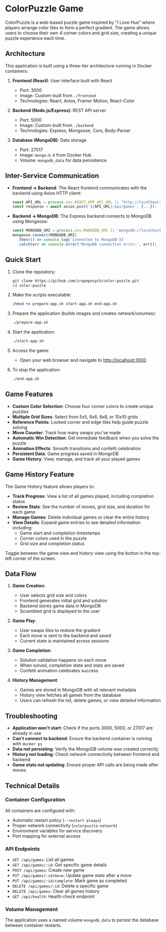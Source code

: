# ColorPuzzle Game

ColorPuzzle is a web-based puzzle game inspired by "I Love Hue" where players arrange color tiles to form a perfect gradient. The game allows users to choose their own 4 corner colors and grid size, creating a unique puzzle experience each time.

## Architecture

This application is built using a three-tier architecture running in Docker containers:

1. **Frontend (React)**: User interface built with React
   - Port: 3000
   - Image: Custom-built from `./frontend`
   - Technologies: React, Axios, Framer Motion, React-Color

2. **Backend (Node.js/Express)**: REST API server
   - Port: 5000
   - Image: Custom-built from `./backend`
   - Technologies: Express, Mongoose, Cors, Body-Parser

3. **Database (MongoDB)**: Data storage
   - Port: 27017
   - Image: `mongo:6.0` from Docker Hub
   - Volume: `mongodb_data` for data persistence

## Inter-Service Communication

- **Frontend → Backend**: The React frontend communicates with the backend using Axios HTTP client:
  ```javascript
  const API_URL = process.env.REACT_APP_API_URL || "http://localhost:5000";
  const response = await axios.post(`${API_URL}/api/games`, {...});
  ```

- **Backend → MongoDB**: The Express backend connects to MongoDB using Mongoose:
  ```javascript
  const MONGODB_URI = process.env.MONGODB_URI || 'mongodb://localhost:27017/colorpuzzle';
  mongoose.connect(MONGODB_URI)
    .then(() => console.log('Connected to MongoDB'))
    .catch(err => console.error('MongoDB connection error:', err));
  ```

## Quick Start

1. Clone the repository:
   ```bash
   git clone https://github.com/irapopovych/color-puzzle.git
   cd color-puzzle
   ```

2. Make the scripts executable:
   ```bash
   chmod +x prepare-app.sh start-app.sh end-app.sh
   ```

3. Prepare the application (builds images and creates network/volumes):
   ```bash
   ./prepare-app.sh
   ```

4. Start the application:
   ```bash
   ./start-app.sh
   ```

5. Access the game:
   - Open your web browser and navigate to [http://localhost:3000](http://localhost:3000)

6. To stop the application:
   ```bash
   ./end-app.sh
   ```

## Game Features

- **Custom Color Selection**: Choose four corner colors to create unique puzzles
- **Multiple Grid Sizes**: Select from 5x5, 6x6, 8x8, or 10x10 grids
- **Reference Points**: Locked corner and edge tiles help guide puzzle solving
- **Move Counter**: Track how many swaps you've made
- **Automatic Win Detection**: Get immediate feedback when you solve the puzzle
- **Animation Effects**: Smooth transitions and confetti celebration
- **Persistent Data**: Game progress saved in MongoDB
- **Game History**: View, manage, and track all your played games

## Game History Feature

The Game History feature allows players to:

- **Track Progress**: View a list of all games played, including completion status
- **Review Stats**: See the number of moves, grid size, and duration for each game
- **Manage Games**: Delete individual games or clear the entire history
- **View Details**: Expand game entries to see detailed information including:
  - Game start and completion timestamps
  - Corner colors used in the puzzle
  - Grid size and completion status

Toggle between the game view and history view using the button in the top-left corner of the screen.

## Data Flow

1. **Game Creation**:
   - User selects grid size and colors
   - Frontend generates initial grid and solution
   - Backend stores game data in MongoDB
   - Scrambled grid is displayed to the user

2. **Game Play**:
   - User swaps tiles to restore the gradient
   - Each move is sent to the backend and saved
   - Current state is maintained across sessions

3. **Game Completion**:
   - Solution validation happens on each move
   - When solved, completion state and stats are saved
   - Confetti animation celebrates success

4. **History Management**:
   - Games are stored in MongoDB with all relevant metadata
   - History view fetches all games from the database
   - Users can refresh the list, delete games, or view detailed information

## Troubleshooting

- **Application won't start**: Check if the ports 3000, 5000, or 27017 are already in use
- **Can't connect to backend**: Ensure the backend container is running with `docker ps`
- **Data not persisting**: Verify the MongoDB volume was created correctly
- **History not loading**: Check network connectivity between frontend and backend
- **Game stats not updating**: Ensure proper API calls are being made after moves

## Technical Details

### Container Configuration

All containers are configured with:
- Automatic restart policy (`--restart always`)
- Proper network connectivity (`colorpuzzle-network`)
- Environment variables for service discovery
- Port mapping for external access

### API Endpoints

- `GET /api/games`: List all games
- `GET /api/games/:id`: Get specific game details
- `POST /api/games`: Create new game
- `PUT /api/games/:id/move`: Update game state after a move
- `PUT /api/games/:id/complete`: Mark game as completed
- `DELETE /api/games/:id`: Delete a specific game
- `DELETE /api/games`: Clear all games history
- `GET /api/health`: Health check endpoint

### Volume Management

The application uses a named volume `mongodb_data` to persist the database between container restarts.
